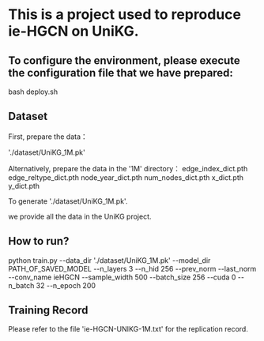 # This is a project used to reproduce ie-HGCN on UniKG.

## To configure the environment, please execute the configuration file that we have prepared:

bash deploy.sh

## Dataset

First, prepare the data：

'./dataset/UniKG_1M.pk'

Alternatively, prepare the data in the '1M' directory：
edge_index_dict.pth
edge_reltype_dict.pth
node_year_dict.pth
num_nodes_dict.pth
x_dict.pth
y_dict.pth

To generate './dataset/UniKG_1M.pk'.

we provide all the data in the UniKG project.


## How to run?

python train.py --data_dir './dataset/UniKG_1M.pk' --model_dir PATH_OF_SAVED_MODEL --n_layers 3 --n_hid 256 --prev_norm --last_norm --conv_name ieHGCN --sample_width 500 --batch_size 256 --cuda 0 --n_batch 32 --n_epoch 200


## Training Record

Please refer to the file 'ie-HGCN-UNIKG-1M.txt' for the replication record.




